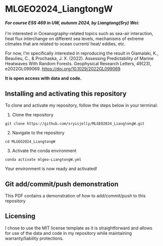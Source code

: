# MLGEO2024_LiangtongW
#### *For course ESS 469 in UW, autunm 2024, by Liangtong(Sry) Wei:*

I'm interested in Oceanography-related topics such as sea-air interaction, heat flux interchange on different sea levels, mechanisms of extreme climates that are related to ocean current/ heat/ eddies, etc. 

For now, I'm specifically interested in reproducing the result in 
Giamalaki, K., Beaulieu, C., & Prochaska, J. X. (2022). Assessing Predictability of Marine Heatwaves With Random Forests. Geophysical Research Letters, 49(23), e2022GL099069. https://doi.org/10.1029/2022GL099069

**It is open access with data and code.**


## Installing and activating this repository
To clone and activate my repository, follow the steps below in your terminal:

1. Clone the repository
```
git clone https://github.com/sryisjelly/MLGEO2024_LiangtongW.git
```

2. Navigate to the repository
```
cd MLGEO2024_LiangtongW
```

3. Activate the conda environment
```
conda activate mlgeo-LiangtongW.yml
```

Your environment is now ready and activated!


## Git add/commit/push demonstration
This PDF contains a demonstration of how to add/commit/push to this repository

## Licensing
I chose to use the MIT license template as it is straightforward and allows for use of the data and code in my repository while maintaining warranty/liability protections.
